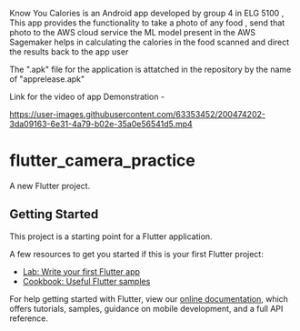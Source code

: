 Know You Calories is an Android app developed by group 4 in ELG 5100 ,
This app provides the functionality to take a photo of any food , send that photo to the AWS cloud service the ML model present in the AWS Sagemaker helps in calculating the calories in the food scanned and direct the results back to the app user 

The ".apk" file for the application is attatched in the repository by the name of "apprelease.apk"

Link for the video of app Demonstration - 

https://user-images.githubusercontent.com/63353452/200474202-3da09163-6e31-4a79-b02e-35a0e56541d5.mp4

# flutter_camera_practice

A new Flutter project.

## Getting Started

This project is a starting point for a Flutter application.

A few resources to get you started if this is your first Flutter project:

- [Lab: Write your first Flutter app](https://flutter.dev/docs/get-started/codelab)
- [Cookbook: Useful Flutter samples](https://flutter.dev/docs/cookbook)

For help getting started with Flutter, view our
[online documentation](https://flutter.dev/docs), which offers tutorials,
samples, guidance on mobile development, and a full API reference.
